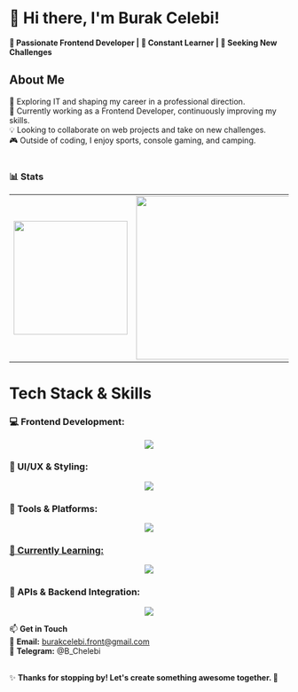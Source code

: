 # 👋 Hi there, I'm Burak Celebi!<br>
**🚀 Passionate <strong>Frontend Developer</strong> | 🌱 Constant Learner | 🎯 Seeking New Challenges<br>**

<h2>About Me</h2>
👀 Exploring IT and shaping my career in a professional direction.<br>
🌱 Currently working as a Frontend Developer, continuously improving my skills.<br>
💡 Looking to collaborate on web projects and take on new challenges.<br>
🎮 Outside of coding, I enjoy sports, console gaming, and camping.<br><br>

### 📊 Stats

<table>
  <tr>
    <td>
      <img src="https://github-readme-stats.vercel.app/api?username=BurakCelebi-front&show_icons=true&theme=gruvbox" height="205px"/>
    </td>
    <td rowspan="2">
      <img src="https://github-readme-stats.vercel.app/api/top-langs/?username=BurakCelebi-front&theme=gruvbox" height="295px"/>
    </td>
  </tr>
</table>

#

# Tech Stack & Skills

<h3> 💻 Frontend Development:</h3>
<p align="center">
  <a href="https://skillicons.dev">
    <img src="https://skillicons.dev/icons?i=html,css,js,react,next,typescript,tailwind" />
  </a>
</p>
<h3> 🎨 UI/UX & Styling:
<p align="center">
  <a href="https://skillicons.dev">
    <img src="https://skillicons.dev/icons?i=sass,bootstrap,styledcomponents,materialui" />
  </a>
</p>
<h3> 🔧 Tools & Platforms: </h3>
<p align="center">
  <a href="https://skillicons.dev">
    <img src="https://skillicons.dev/icons?i=github,mongodb,figma,vite"
  </a>
</p>
<h3> 🚀 Currently Learning: </h3>
<p align="center">
  <a href="https://skillicons.dev">
    <img src="https://skillicons.dev/icons?i=nodejs,typescript,express,postman,git,mysql" />
  </a>
</p>
<h3> 📡 APIs & Backend Integration: </h3>
<p align="center">
  <a href="https://skillicons.dev">
    <img src="https://skillicons.dev/icons?i=express,fastapi" />
  </a>
</p>


📫 <strong>Get in Touch </strong> <br>
📩 <strong>Email:</strong> burakcelebi.front@gmail.com <br>
💬 <strong>Telegram:</strong> @B_Chelebi<br><br>



✨ <strong>Thanks for stopping by! Let's create something awesome together. </strong> 🚀

